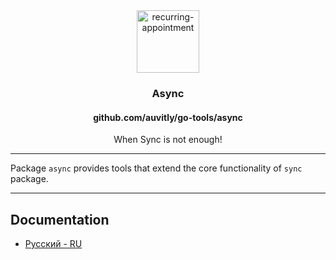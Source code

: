 <div align="center">
<img width="100" height="100" src="https://img.icons8.com/clouds/200/connection-sync.png" alt="recurring-appointment"/>
<h3 align="center">Async</h3>
<h4 align="center">github.com/auvitly/go-tools/async</h4>
<p align="center">When Sync is not enough!</p>
</div>

---

Package `async` provides tools that extend the core functionality of `sync` package.

---

## Documentation

* [Русский - RU](docs/ru/main.md)
